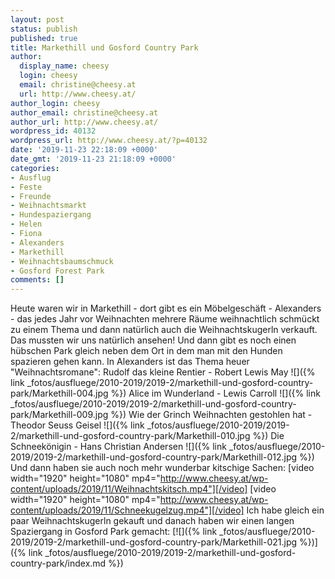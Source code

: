 ```yaml
---
layout: post
status: publish
published: true
title: Markethill und Gosford Country Park
author:
  display_name: cheesy
  login: cheesy
  email: christine@cheesy.at
  url: http://www.cheesy.at/
author_login: cheesy
author_email: christine@cheesy.at
author_url: http://www.cheesy.at/
wordpress_id: 40132
wordpress_url: http://www.cheesy.at/?p=40132
date: '2019-11-23 22:18:09 +0000'
date_gmt: '2019-11-23 21:18:09 +0000'
categories:
- Ausflug
- Feste
- Freunde
- Weihnachtsmarkt
- Hundespaziergang
- Helen
- Fiona
- Alexanders
- Markethill
- Weihnachtsbaumschmuck
- Gosford Forest Park
comments: []
---
```

Heute waren wir in Markethill - dort gibt es ein Möbelgeschäft - Alexanders - das jedes Jahr vor Weihnachten mehrere Räume weihnachtlich schmückt zu einem Thema und dann natürlich auch die Weihnachtskugerln verkauft. Das mussten wir uns natürlich ansehen! Und dann gibt es noch einen hübschen Park gleich neben dem Ort in dem man mit den Hunden spazieren gehen kann.
In Alexanders ist das Thema heuer "Weihnachtsromane":
Rudolf das kleine Rentier - Robert Lewis May
 ![]({% link _fotos/ausfluege/2010-2019/2019-2/markethill-und-gosford-country-park/Markethill-004.jpg %})
Alice im Wunderland - Lewis Carroll
 ![]({% link _fotos/ausfluege/2010-2019/2019-2/markethill-und-gosford-country-park/Markethill-009.jpg %})
Wie der Grinch Weihnachten gestohlen hat - Theodor Seuss Geisel
 ![]({% link _fotos/ausfluege/2010-2019/2019-2/markethill-und-gosford-country-park/Markethill-010.jpg %})
Die Schneekönigin - Hans Christian Andersen
 ![]({% link _fotos/ausfluege/2010-2019/2019-2/markethill-und-gosford-country-park/Markethill-012.jpg %})
Und dann haben sie auch noch mehr wunderbar kitschige Sachen:
[video width="1920" height="1080" mp4="http://www.cheesy.at/wp-content/uploads/2019/11/Weihnachtskitsch.mp4"][/video]
[video width="1920" height="1080" mp4="http://www.cheesy.at/wp-content/uploads/2019/11/Schneekugelzug.mp4"][/video]
Ich habe gleich ein paar Weihnachtskugerln gekauft und danach haben wir einen langen Spaziergang in Gosford Park gemacht:
[![]({% link _fotos/ausfluege/2010-2019/2019-2/markethill-und-gosford-country-park/Markethill-021.jpg %})]({% link _fotos/ausfluege/2010-2019/2019-2/markethill-und-gosford-country-park/index.md %})
